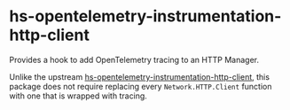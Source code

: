 # hs-opentelemetry-instrumentation-http-client

Provides a hook to add OpenTelemetry tracing to an HTTP Manager.

Unlike the upstream [hs-opentelemetry-instrumentation-http-client](https://github.com/iand675/hs-opentelemetry/instrumentation/http-client/),
this package does not require replacing every `Network.HTTP.Client` function with one that is wrapped with tracing.
